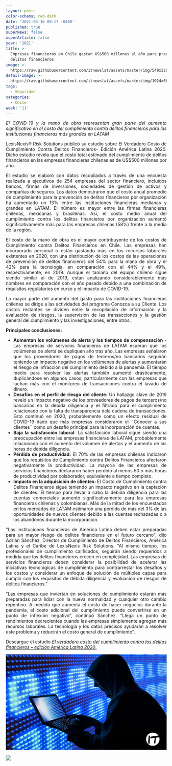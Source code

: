 ```yaml
---
layout: posts
color-schema: red-dark
date: '2021-03-16 09:17 -0400'
published: true
superNews: false
superArticle: false
year: '2021'
title: >-
  Empresas financieras en Chile gastan US$500 millones al año para prevenir
  delitos financieros
image: >-
  https://raw.githubusercontent.com/itnewslat/assets/master/img/540x320/Ataque-Hacker-P.jpg
detail-image: >-
  https://raw.githubusercontent.com/itnewslat/assets/master/img/1024x680/Ataque-Hacker-G.jpg
tags:
  - Seguridad
categories:
  - Chile
week: '11'
---
```

<p style="text-align: justify;"><strong></strong></p>
<p style="text-align: justify;"><em>El COVID-19 y la mano de obra representan gran parte del aumento significativo en el costo del cumplimiento contra delitos financieros para las instituciones financieras más grandes en LATAM</em></p>
<p style="text-align: justify;"><em> </em>LexisNexis® Risk Solutions publicó su estudio sobre El Verdadero Costo de Cumplimiento Contra Delitos Financieros- Edición América Latina 2020. Dicho estudio revela que el costo total estimado del cumplimiento de delitos financieros en las empresas financieras chilenas es de US$500 millones por año.</p>
<p style="text-align: justify;">El estudio se elaboró con datos recopilados a través de una encuesta realizada a ejecutivos de 254 empresas del sector financiero, incluidos bancos, firmas de inversiones, sociedades de gestión de activos y compañías de seguros. Los datos demostraron que el costo anual promedio de cumplimiento para la prevención de delitos financieros por organización ha aumentado un 13% entre las instituciones financieras medianas y grandes en LATAM. El número es mayor entre las firmas financieras chilenas, mexicanas y brasileñas. Así, el costo medio anual del cumplimiento contra los delitos financieros por organización aumentó significativamente más para las empresas chilenas (58%) frente a la media de la región.</p>
<p style="text-align: justify;">El costo de la mano de obra es el mayor contribuyente de los costos de Cumplimiento contra Delitos Financieros en Chile. Las empresas han incorporado personal o están gastando más en los recursos laborales existentes en 2020, con una distribución de los costos de las operaciones de prevención de delitos financieros del 54% para la mano de obra y el 42% para la tecnología, en comparación con el 44% y el 49%, respectivamente, en 2019. Aunque el tamaño del equipo chileno sigue siendo similar al de 2019, están analizando considerablemente más nombres en comparación con el año pasado debido a una combinación de requisitos regulatorios en curso y el impacto de COVID-19.</p>
<p style="text-align: justify;">La mayor parte del aumento del gasto para las instituciones financieras chilenas se dirige a las actividades del programa Conozca a su Cliente. Los costos restantes se dividen entre la recopilación de información y la evaluación de riesgos, la supervisión de las transacciones y la gestión general del cumplimiento y las investigaciones, entre otros.</p>
<p style="text-align: justify;"><strong>Principales conclusiones:</strong></p>

<ul style="text-align: justify;">
	<li><strong>Aumentan los volúmenes de alerta y los tiempos de compensación</strong> - Las empresas de servicios financieros de LATAM esperan que los volúmenes de alerta se dupliquen año tras año. Las empresas señalaron que los proveedores de pagos de terceros/no bancarios seguirán teniendo un impacto negativo en los volúmenes de alertas y aumentarán el riesgo de infracción del cumplimiento debido a la pandemia. El tiempo medio para resolver las alertas también aumentó drásticamente, duplicándose en algunos casos, particularmente con las empresas que luchan más con el monitoreo de transacciones contra el lavado de dinero.</li>
	<li><strong>Desafíos en el perfil de riesgo del cliente</strong>: Un hallazgo clave de 2019 reveló un impacto negativo de los proveedores de pagos de terceros/no bancarios en la debida diligencia y el filtrado para el cumplimiento relacionado con la falta de transparencia dela cadena de transacciones. Esto continuó en 2020, probablemente como un efecto residual de COVID-19 dado que más empresas consideraron el ¨Conocer a sus clientes¨ como un desafío principal para la incorporación de cuentas.</li>
	<li><strong>Baja la satisfacción laboral</strong>: La satisfacción laboral sigue siendo una preocupación entre las empresas financieras de LATAM, probablemente relacionada con el aumento del volumen de alertas y el aumento de las horas de debida diligencia.</li>
	<li><strong>Pérdida de productividad:</strong> El 70% de las empresas chilenas indicaron que los requisitos de Cumplimiento contra Delitos Financieros afectaron negativamente la productividad. La mayoría de las empresas de servicios financieros declararon haber perdido al menos 50 o más horas de productividad por colaborador, equivalente a tiempo completo.</li>
	<li><strong>Impacto en la adquisición de clientes: </strong>El Costo de Cumplimiento contra Delitos Financieros sigue teniendo un impacto negativo en la captación de clientes. El tiempo para llevar a cabo la debida diligencia para las cuentas comerciales aumentó significativamente para las empresas financieras chilenas y colombianas. Más de la mitad de los encuestados en los mercados de LATAM estimaron una pérdida de más del 3% de las oportunidades de nuevos clientes debido a las cuentas rechazadas o a los abandonos durante la incorporación.</li>
</ul>
<p style="text-align: justify;">"Las instituciones financieras de América Latina deben estar preparadas para un mayor riesgo de delitos financieros en el futuro cercano", dijo Adrián Sánchez, Director de Cumplimiento de Delitos Financieros, América Latina y el Caribe de LexisNexis Risk Solutions. "Al mismo tiempo, los profesionales de cumplimiento calificados, seguirán siendo requeridos a medida que los delitos financieros crecen en complejidad. Las empresas de servicios financieros deben considerar la posibilidad de acelerar las iniciativas tecnológicas de cumplimiento para contrarrestar los desafíos y los costos y considerar un enfoque de solución de múltiples capas para cumplir con los requisitos de debida diligencia y evaluación de riesgos de delitos financieros.”</p>
<p style="text-align: justify;">“Las empresas que inviertan en soluciones de cumplimiento estarán más preparadas para lidiar con la nueva normalidad y cualquier otro cambio repentino. A medida que aumenta el costo de hacer negocios durante la pandemia, el costo adicional del cumplimiento puede convertirse en un punto de inflexión negativo”, continuó Sánchez. “Llega un punto de rendimientos decrecientes cuando las empresas simplemente agregan más recursos laborales. La tecnología y los datos precisos ayudarán a resolver este problema y reducirán el costo general de cumplimiento".</p>
<p style="text-align: justify;">Descargue el estudio <a href="https://risk.lexisnexis.com/global/es/insights-resources/research/true-cost-of-financial-crime-compliance-latam"><em>El verdadero costo del cumplimiento contra los delitos financieros – edición América Latina 2020</em>.</a></p>

![](https://raw.githubusercontent.com/itnewslat/assets/master/img/540x320/Ataque-Hacker-P.jpg)


<img src="https://tracker.metricool.com/c3po.jpg?hash=56f88a41e39ab42c063cc51676587a04"/>